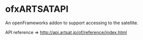ofxARTSATAPI
============

An openFrameworks addon to support accessing to the satellite.

API reference => http://api.artsat.jp/of/reference/index.html
